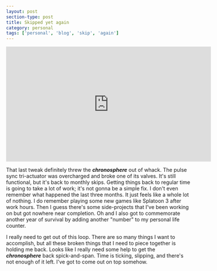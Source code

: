 ```yaml
---
layout: post
section-type: post
title: Skipped yet again
category: personal
tags: ['personal', 'blog', 'skip', 'again']
---
```


<p align="center">
        <div class="videoWrapper">
<iframe width="560" height="315" src="https://www.youtube.com/embed/0QAUZGUbJJU" title="YouTube video player" frameborder="0" allow="accelerometer; autoplay; clipboard-write; encrypted-media; gyroscope; picture-in-picture" allowfullscreen></iframe>
        </div>
</p>

That last tweak definitely threw the __*chronosphere*__ out of whack. The pulse sync tri-actuator was overcharged and broke one of its valves. It's still functional, but it's back to monthly skips. Getting things back to regular time is going to take a lot of work; it's not gonna be a simple fix. I don't even remember what happened the last three months. It just feels like a whole lot of nothing. I do remember playing some new games like Splatoon 3 after work hours. Then I guess there's some side-projects that I've been working on but got nowhere near completion. Oh and I also got to commemorate another year of survival by adding another "number" to my personal life counter.

I really need to get out of this loop. There are so many things I want to accomplish, but all these broken things that I need to piece together is holding me back. Looks like I really need some help to get the __*chronosphere*__ back spick-and-span. Time is ticking, slipping, and there's not enough of it left. I've got to come out on top somehow.

